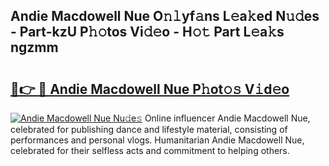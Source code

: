 ## Andie Macdowell Nue O𝚗𝚕yf𝚊ns L𝚎a𝚔ed N𝚞𝚍es - Part-kzU P𝚑𝚘tos Vi𝚍𝚎o - H𝚘𝚝 Part L𝚎a𝚔s ngzmm

# <h2><a href="http://kf823a.oniu.top/?m=Andie+Macdowell+Nue">🔗👉 🔴 Andie Macdowell Nue P𝚑ot𝚘𝚜 V𝚒d𝚎o</a></h2>

[![Andie Macdowell Nue Nu𝚍e𝚜](https://i.imgur.com/0qMVB7G.gif)](http://kf823a.oniu.top/?m=Andie+Macdowell+Nue)
Online influencer Andie Macdowell Nue, celebrated for publishing dance and lifestyle material, consisting of performances and personal vlogs. Humanitarian Andie Macdowell Nue, celebrated for their selfless acts and commitment to helping others.  
